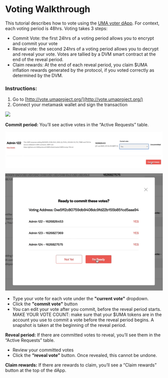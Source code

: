 # Voting Walkthrough

This tutorial describes how to vote using the [UMA voter dApp](https://vote.umaproject.org/). For context, each voting period is 48hrs. Voting takes 3 steps:

* Commit Vote: the first 24hrs of a voting period allows you to encrypt and commit your vote
* Reveal vote: the second 24hrs of a voting period allows you to decrypt and reveal your vote. Votes are tallied by a DVM smart contract at the end of the reveal period.
* Claim rewards: At the end of each reveal period, you claim $UMA inflation rewards generated by the protocol, if you voted correctly as determined by the DVM.

### Instructions:

1. Go to [http://vote.umaproject.org/](http://vote.umaproject.org/)
2. Connect your metamask wallet and sign the transaction&#x20;

![](../.gitbook/assets/votingdApp\_sign.png)

**Commit period:** You’ll see active votes in the “Active Requests” table.&#x20;

![](../.gitbook/assets/edit-votes.png)

![](../.gitbook/assets/sign-commit.png)

* Type your vote for each vote under the **"current vote"** dropdown.
* Click the **"commit vote"** button
* You can edit your vote after you commit, before the reveal period starts. MAKE YOUR VOTE COUNT: make sure that your $UMA tokens are in the account you use to commit a vote before the reveal period begins. A snapshot is taken at the beginning of the reveal period.

**Reveal period:** If there are committed votes to reveal, you’ll see them in the “Active Requests” table.

* Review your committed votes
* Click the **“reveal vote”** button. Once revealed, this cannot be undone.

**Claim rewards:** If there are rewards to claim, you’ll see a “Claim rewards” button at the top of the dApp.
